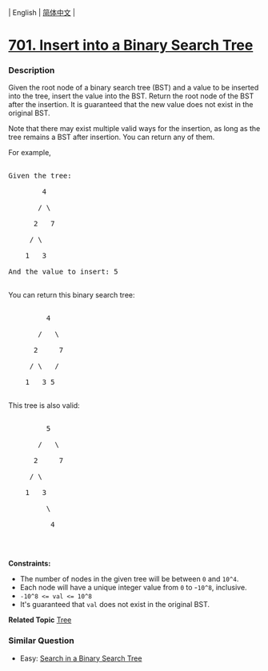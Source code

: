 | English | [简体中文](README.md) |

# [701. Insert into a Binary Search Tree](https://leetcode-cn.com/problems/insert-into-a-binary-search-tree)
 ### Description
<p>Given the root node of a binary search tree (BST) and a value to be inserted into the tree,&nbsp;insert the value into the BST. Return the root node of the BST after the insertion. It is guaranteed that the new value does not exist in the original BST.</p>

<p>Note that there may exist&nbsp;multiple valid ways for the&nbsp;insertion, as long as the tree remains a BST after insertion. You can return any of them.</p>

<p>For example,&nbsp;</p>

<pre>
Given the tree:
        4
       / \
      2   7
     / \
    1   3
And the value to insert: 5
</pre>

<p>You can return this binary search tree:</p>

<pre>
         4
       /   \
      2     7
     / \   /
    1   3 5
</pre>

<p>This tree is also valid:</p>

<pre>
         5
       /   \
      2     7
     / \   
    1   3
         \
          4
</pre>

<p>&nbsp;</p>
<p><strong>Constraints:</strong></p>

<ul>
	<li>The number of nodes in the given tree will be between <code>0</code> and <code>10^4</code>.</li>
	<li>Each node will have a unique integer value from <code>0</code>&nbsp;to -<code>10^8</code>, inclusive.</li>
	<li><code>-10^8 &lt;= val &lt;= 10^8</code></li>
	<li>It&#39;s guaranteed that <code>val</code> does not exist in the original BST.</li>
</ul>

**Related Topic**  [Tree](https://leetcode-cn.com/tag/tree) 

### Similar Question
 - Easy:	[Search in a Binary Search Tree](https://leetcode-cn.com/problems/search-in-a-binary-search-tree) 
